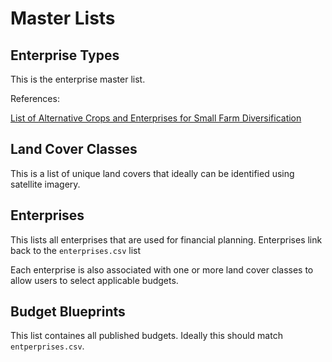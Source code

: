 # Master Lists

## Enterprise Types

This is the enterprise master list.

References:

[List of Alternative Crops and Enterprises for Small Farm Diversification](https://www.nal.usda.gov/afsic/list-alternative-crops-and-enterprises-small-farm-diversification)

## Land Cover Classes

This is a list of unique land covers that ideally can be identified using satellite imagery.

## Enterprises

This lists all enterprises that are used for financial planning. Enterprises link back to the ```enterprises.csv``` list

Each enterprise is also associated with one or more land cover classes to allow users to select applicable budgets.

## Budget Blueprints

This list containes all published budgets. Ideally this should match ```entperprises.csv```.

